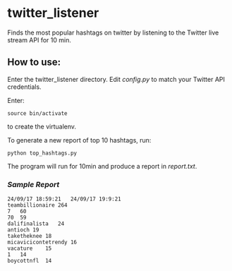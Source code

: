 # twitter_listener
Finds the most popular hashtags on twitter by listening to the Twitter live stream API for 10 min.

## How to use:
Enter the twitter_listener directory. Edit *config.py* to match your Twitter API credentials.

Enter:
```
source bin/activate
```
to create the virtualenv.

To generate a new report of top 10 hashtags, run:
```
python top_hashtags.py
```
The program will run for 10min and produce a report in *report.txt*.

### *Sample Report*
```
24/09/17 18:59:21	24/09/17 19:9:21
teambillionaire	264
7	60
70	59
dalifinalista	24
antioch	19
taketheknee	18
micavicicontetrendy	16
vacature	15
1	14
boycottnfl	14
```
